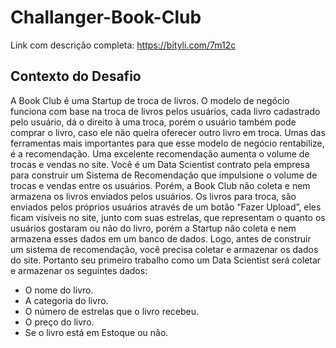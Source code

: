 # Challanger-Book-Club

Link com descrição completa: https://bityli.com/7m12c

## Contexto do Desafio

A Book Club é uma Startup de troca de livros. O modelo de negócio funciona com base na troca de livros pelos usuários, cada livro cadastrado pelo usuário, dá o direito à uma troca, porém o usuário também pode comprar o livro, caso ele não queira oferecer outro livro em troca.
Umas das ferramentas mais importantes para que esse modelo de negócio rentabilize, é a recomendação. Uma excelente recomendação aumenta o volume de trocas e vendas no site.
Você é um Data Scientist contrato pela empresa para construir um Sistema de Recomendação que impulsione o volume de trocas e vendas entre os usuários. Porém, a Book Club não coleta e nem armazena os livros enviados pelos usuários.
Os livros para troca, são enviados pelos próprios usuários através de um botão “Fazer Upload”, eles ficam visíveis no site, junto com suas estrelas, que representam o quanto os usuários gostaram ou não do livro, porém a Startup não coleta e nem armazena esses dados em um banco de dados.
Logo, antes de construir um sistema de recomendação, você precisa coletar e armazenar os dados do site. Portanto seu primeiro trabalho como um Data Scientist será coletar e armazenar os seguintes dados:

- O nome do livro.
- A categoria do livro.
- O número de estrelas que o livro recebeu.
- O preço do livro.
- Se o livro está em Estoque ou não.
